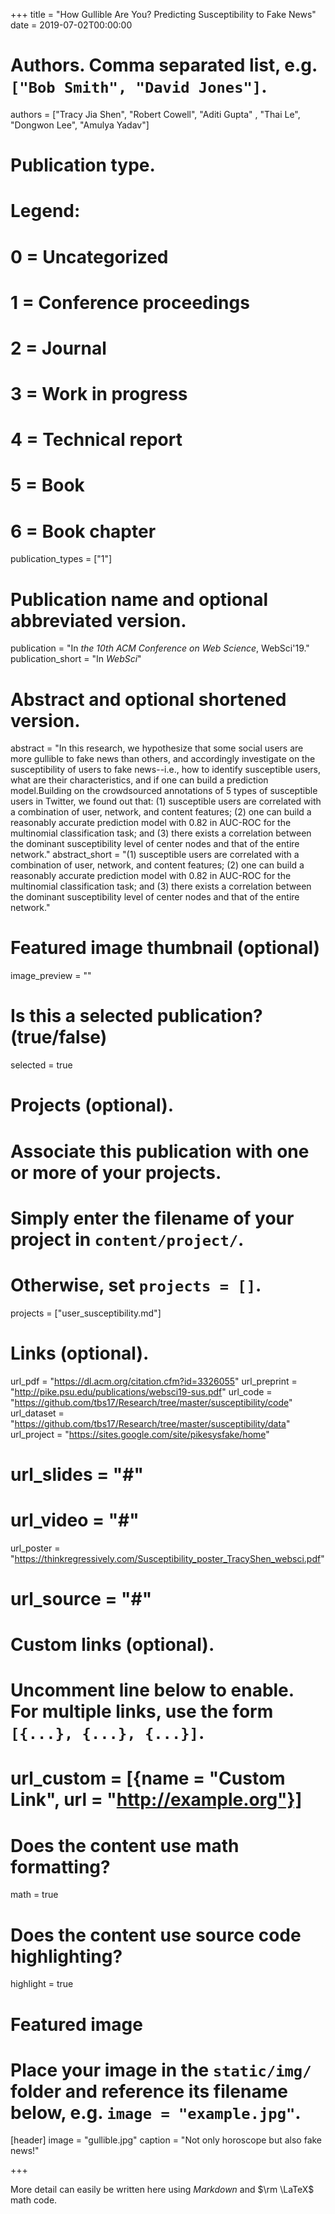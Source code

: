 +++
title = "How Gullible Are You? Predicting Susceptibility to Fake News"
date = 2019-07-02T00:00:00

# Authors. Comma separated list, e.g. `["Bob Smith", "David Jones"]`.
authors = ["Tracy Jia Shen", "Robert Cowell", "Aditi Gupta" , "Thai Le", "Dongwon Lee", "Amulya Yadav"]

# Publication type.
# Legend:
# 0 = Uncategorized
# 1 = Conference proceedings
# 2 = Journal
# 3 = Work in progress
# 4 = Technical report
# 5 = Book
# 6 = Book chapter
publication_types = ["1"]

# Publication name and optional abbreviated version.
publication = "In *the 10th ACM Conference on Web Science*, WebSci'19."
publication_short = "In *WebSci*"

# Abstract and optional shortened version.
abstract = "In this research, we hypothesize that some social users are more gullible to fake news than others, and accordingly investigate on the susceptibility of users to fake news--i.e., how to identify susceptible users, what are their characteristics, and if one can build a prediction model.Building on the crowdsourced annotations of 5 types of susceptible users in Twitter, we found out that: (1) susceptible users are  correlated with a combination of user, network, and content features; (2) one can build a reasonably accurate prediction model with 0.82 in AUC-ROC for the multinomial classification task; and (3) there exists a correlation between the dominant susceptibility level of center nodes and that of the entire network."
abstract_short = "(1) susceptible users are  correlated with a combination of user, network, and content features; (2) one can build a reasonably accurate prediction model with 0.82 in AUC-ROC for the multinomial classification task; and (3) there exists a correlation between the dominant susceptibility level of center nodes and that of the entire network."

# Featured image thumbnail (optional)
image_preview = ""

# Is this a selected publication? (true/false)
selected = true

# Projects (optional).
#   Associate this publication with one or more of your projects.
#   Simply enter the filename of your project in `content/project/`.
#   Otherwise, set `projects = []`.
projects = ["user_susceptibility.md"]

# Links (optional).
url_pdf = "https://dl.acm.org/citation.cfm?id=3326055"
url_preprint = "http://pike.psu.edu/publications/websci19-sus.pdf"
url_code = "https://github.com/tbs17/Research/tree/master/susceptibility/code"
url_dataset = "https://github.com/tbs17/Research/tree/master/susceptibility/data"
url_project = "https://sites.google.com/site/pikesysfake/home"
# url_slides = "#"
# url_video = "#"
url_poster = "https://thinkregressively.com/Susceptibility_poster_TracyShen_websci.pdf"
# url_source = "#"

# Custom links (optional).
#   Uncomment line below to enable. For multiple links, use the form `[{...}, {...}, {...}]`.
# url_custom = [{name = "Custom Link", url = "http://example.org"}]

# Does the content use math formatting?
math = true

# Does the content use source code highlighting?
highlight = true

# Featured image
# Place your image in the `static/img/` folder and reference its filename below, e.g. `image = "example.jpg"`.
[header]
image = "gullible.jpg"
caption = "Not only horoscope but also fake news!"

+++

More detail can easily be written here using *Markdown* and $\rm \LaTeX$ math code.
